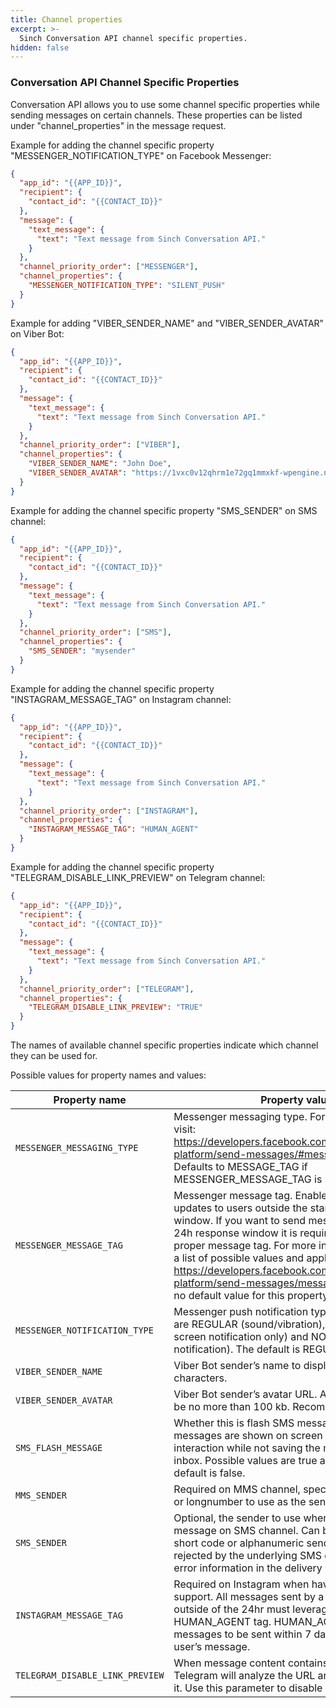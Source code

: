 ```yaml
---
title: Channel properties
excerpt: >-
  Sinch Conversation API channel specific properties.
hidden: false
---
```


### Conversation API Channel Specific Properties

Conversation API allows you to use some channel specific properties while sending messages on certain channels. These properties can be listed under "channel_properties" in the message request.

Example for adding the channel specific property "MESSENGER_NOTIFICATION_TYPE" on Facebook Messenger:

```json
{
  "app_id": "{{APP_ID}}",
  "recipient": {
    "contact_id": "{{CONTACT_ID}}"
  },
  "message": {
    "text_message": {
      "text": "Text message from Sinch Conversation API."
    }
  },
  "channel_priority_order": ["MESSENGER"],
  "channel_properties": {
    "MESSENGER_NOTIFICATION_TYPE": "SILENT_PUSH"
  }
}
```

Example for adding "VIBER_SENDER_NAME" and "VIBER_SENDER_AVATAR" on Viber Bot:

```json
{
  "app_id": "{{APP_ID}}",
  "recipient": {
    "contact_id": "{{CONTACT_ID}}"
  },
  "message": {
    "text_message": {
      "text": "Text message from Sinch Conversation API."
    }
  },
  "channel_priority_order": ["VIBER"],
  "channel_properties": {
    "VIBER_SENDER_NAME": "John Doe",
    "VIBER_SENDER_AVATAR": "https://1vxc0v12qhrm1e72gq1mmxkf-wpengine.netdna-ssl.com/wp-content/uploads/2018/12/favicon.png"
  }
}
```

Example for adding the channel specific property "SMS_SENDER" on SMS channel:

```json
{
  "app_id": "{{APP_ID}}",
  "recipient": {
    "contact_id": "{{CONTACT_ID}}"
  },
  "message": {
    "text_message": {
      "text": "Text message from Sinch Conversation API."
    }
  },
  "channel_priority_order": ["SMS"],
  "channel_properties": {
    "SMS_SENDER": "mysender"
  }
}
```

Example for adding the channel specific property "INSTAGRAM_MESSAGE_TAG" on Instagram channel:

```json
{
  "app_id": "{{APP_ID}}",
  "recipient": {
    "contact_id": "{{CONTACT_ID}}"
  },
  "message": {
    "text_message": {
      "text": "Text message from Sinch Conversation API."
    }
  },
  "channel_priority_order": ["INSTAGRAM"],
  "channel_properties": {
    "INSTAGRAM_MESSAGE_TAG": "HUMAN_AGENT"
  }
}
```

Example for adding the channel specific property "TELEGRAM_DISABLE_LINK_PREVIEW" on Telegram channel:

```json
{
  "app_id": "{{APP_ID}}",
  "recipient": {
    "contact_id": "{{CONTACT_ID}}"
  },
  "message": {
    "text_message": {
      "text": "Text message from Sinch Conversation API."
    }
  },
  "channel_priority_order": ["TELEGRAM"],
  "channel_properties": {
    "TELEGRAM_DISABLE_LINK_PREVIEW": "TRUE"
  }
}
```

The names of available channel specific properties indicate which channel they can be used for.

Possible values for property names and values:

| Property name                 | Property value                                                                                                                                                                                                                                                                                                                                                                                                                                |
| ----------------------------- | --------------------------------------------------------------------------------------------------------------------------------------------------------------------------------------------------------------------------------------------------------------------------------------------------------------------------------------------------------------------------------------------------------------------------------------------- |
| `MESSENGER_MESSAGING_TYPE`    | Messenger messaging type. For more information visit: https://developers.facebook.com/docs/messenger-platform/send-messages/#messaging_types Defaults to MESSAGE_TAG if MESSENGER_MESSAGE_TAG is set.                                                                                                                                                                                                                                         |
| `MESSENGER_MESSAGE_TAG`       | Messenger message tag. Enables sending specific updates to users outside the standard messaging window. If you want to send messages after the 24h response window it is required to include the proper message tag. For more information including a list of possible values and applicable policies visit: https://developers.facebook.com/docs/messenger-platform/send-messages/message-tags There is no default value for this property.  |
| `MESSENGER_NOTIFICATION_TYPE` | Messenger push notification type. Possible values are REGULAR (sound/vibration), SILENT_PUSH (on-screen notification only) and NO_PUSH (no notification). The default is REGULAR.                                                                                                                                                                                                                                                             |
| `VIBER_SENDER_NAME`           | Viber Bot sender’s name to display. Max 28 characters.                                                                                                                                                                                                                                                                                                                                                                                        |
| `VIBER_SENDER_AVATAR`         | Viber Bot sender’s avatar URL. Avatar size should be no more than 100 kb. Recommended 720x720.                                                                                                                                                                                                                                                                                                                                                |
| `SMS_FLASH_MESSAGE`           | Whether this is flash SMS message. Flash SMS messages are shown on screen without user interaction while not saving the message to the inbox. Possible values are true and false. The default is false.                                                                                                                                                                                                                                       |
| `MMS_SENDER`                  | Required on MMS channel, specifies the shortcode or longnumber to use as the sender.                                                                                                                                                                                                                                                                                                                                                          |
| `SMS_SENDER`                  | Optional, the sender to use when sending a message on SMS channel. Can be a valid MSISDN, short code or alphanumeric sender. If the sender is rejected by the underlying SMS channel you get the error information in the delivery report                                                                                                                                                                                                     |
| `INSTAGRAM_MESSAGE_TAG`       | Required on Instagram when having human agent support. All messages sent by a human agent outside of the 24hr must leverage the HUMAN_AGENT tag. HUMAN_AGENT tag allows messages to be sent within 7 days after the last user’s message.                                                                                                                                                                                                      |
| `TELEGRAM_DISABLE_LINK_PREVIEW`| When message content contains a URL, by default Telegram will analyze the URL and get a preview for it. Use this parameter to disable link preview.                                                                                                                                                                                                                                                                                          |
